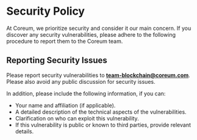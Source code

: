 # Security Policy

At Coreum, we prioritize security and consider it our main concern. If you discover any security vulnerabilities,
please adhere to the following procedure to report them to the Coreum team.

## Reporting Security Issues

Please report security vulnerabilities to **[team-blockchain@coreum.com](mailto:team-blockchain@coreum.com)**. Please
also avoid
any public discussion for security issues.

In addition, please include the following information, if you can:

* Your name and affiliation (if applicable).
* A detailed description of the technical aspects of the vulnerabilities.
* Clarification on who can exploit this vulnerability.
* If this vulnerability is public or known to third parties, provide relevant details.
